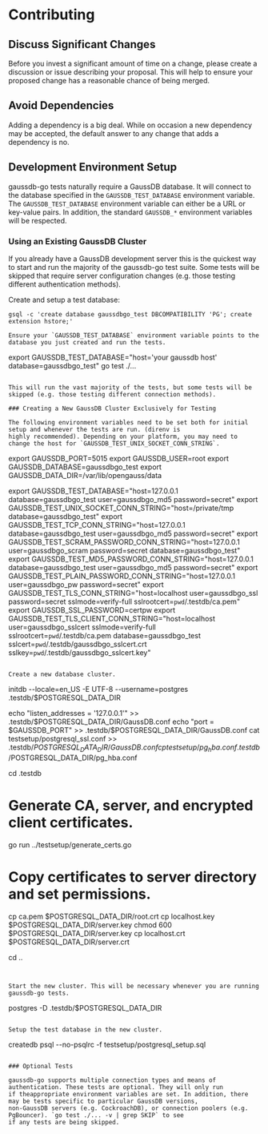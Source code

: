 # Contributing

## Discuss Significant Changes

Before you invest a significant amount of time on a change, please create a discussion or issue describing your
proposal. This will help to ensure your proposed change has a reasonable chance of being merged.

## Avoid Dependencies

Adding a dependency is a big deal. While on occasion a new dependency may be accepted, the default answer to any change
that adds a dependency is no.

## Development Environment Setup

gaussdb-go tests naturally require a GaussDB database. It will connect to the database specified in the `GAUSSDB_TEST_DATABASE`
environment variable. The `GAUSSDB_TEST_DATABASE` environment variable can either be a URL or key-value pairs. In addition,
the standard `GAUSSDB_*` environment variables will be respected. 

### Using an Existing GaussDB Cluster

If you already have a GaussDB development server this is the quickest way to start and run the majority of the gaussdb-go
test suite. Some tests will be skipped that require server configuration changes (e.g. those testing different
authentication methods).

Create and setup a test database:

```
gsql -c 'create database gaussdbgo_test DBCOMPATIBILITY 'PG'; create extension hstore;'
```

```
Ensure your `GAUSSDB_TEST_DATABASE` environment variable points to the database you just created and run the tests.

```
export GAUSSDB_TEST_DATABASE="host='your gaussdb host' database=gaussdbgo_test"
go test ./...
```

This will run the vast majority of the tests, but some tests will be skipped (e.g. those testing different connection methods).

### Creating a New GaussDB Cluster Exclusively for Testing

The following environment variables need to be set both for initial setup and whenever the tests are run. (direnv is
highly recommended). Depending on your platform, you may need to change the host for `GAUSSDB_TEST_UNIX_SOCKET_CONN_STRING`.

```
export GAUSSDB_PORT=5015
export GAUSSDB_USER=root
export GAUSSDB_DATABASE=gaussdbgo_test
export GAUSSDB_DATA_DIR=/var/lib/opengauss/data

export GAUSSDB_TEST_DATABASE="host=127.0.0.1 database=gaussdbgo_test user=gaussdbgo_md5 password=secret"
export GAUSSDB_TEST_UNIX_SOCKET_CONN_STRING="host=/private/tmp database=gaussdbgo_test"
export GAUSSDB_TEST_TCP_CONN_STRING="host=127.0.0.1 database=gaussdbgo_test user=gaussdbgo_md5 password=secret"
export GAUSSDB_TEST_SCRAM_PASSWORD_CONN_STRING="host=127.0.0.1 user=gaussdbgo_scram password=secret database=gaussdbgo_test"
export GAUSSDB_TEST_MD5_PASSWORD_CONN_STRING="host=127.0.0.1 database=gaussdbgo_test user=gaussdbgo_md5 password=secret"
export GAUSSDB_TEST_PLAIN_PASSWORD_CONN_STRING="host=127.0.0.1 user=gaussdbgo_pw password=secret"
export GAUSSDB_TEST_TLS_CONN_STRING="host=localhost user=gaussdbgo_ssl password=secret sslmode=verify-full sslrootcert=`pwd`/.testdb/ca.pem"
export GAUSSDB_SSL_PASSWORD=certpw
export GAUSSDB_TEST_TLS_CLIENT_CONN_STRING="host=localhost user=gaussdbgo_sslcert sslmode=verify-full sslrootcert=`pwd`/.testdb/ca.pem database=gaussdbgo_test sslcert=`pwd`/.testdb/gaussdbgo_sslcert.crt sslkey=`pwd`/.testdb/gaussdbgo_sslcert.key"
```

Create a new database cluster.

```
initdb --locale=en_US -E UTF-8 --username=postgres .testdb/$POSTGRESQL_DATA_DIR

echo "listen_addresses = '127.0.0.1'" >> .testdb/$POSTGRESQL_DATA_DIR/GaussDB.conf
echo "port = $GAUSSDB_PORT" >> .testdb/$POSTGRESQL_DATA_DIR/GaussDB.conf
cat testsetup/postgresql_ssl.conf >> .testdb/$POSTGRESQL_DATA_DIR/GaussDB.conf
cp testsetup/pg_hba.conf .testdb/$POSTGRESQL_DATA_DIR/pg_hba.conf

cd .testdb

# Generate CA, server, and encrypted client certificates.
go run ../testsetup/generate_certs.go

# Copy certificates to server directory and set permissions.
cp ca.pem $POSTGRESQL_DATA_DIR/root.crt
cp localhost.key $POSTGRESQL_DATA_DIR/server.key
chmod 600 $POSTGRESQL_DATA_DIR/server.key
cp localhost.crt $POSTGRESQL_DATA_DIR/server.crt

cd ..
```


Start the new cluster. This will be necessary whenever you are running gaussdb-go tests.

```
postgres -D .testdb/$POSTGRESQL_DATA_DIR
```

Setup the test database in the new cluster.

```
createdb
psql --no-psqlrc -f testsetup/postgresql_setup.sql
```

### Optional Tests

gaussdb-go supports multiple connection types and means of authentication. These tests are optional. They will only run 
if theappropriate environment variables are set. In addition, there may be tests specific to particular GaussDB versions,
non-GaussDB servers (e.g. CockroachDB), or connection poolers (e.g. PgBouncer). `go test ./... -v | grep SKIP` to see
if any tests are being skipped.
